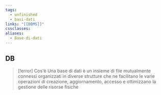 ```yaml
---
tags:
  - unfinished
  - basi-dati
links: "[[DBMS]]"
cssclasses: 
aliases:
  - Base-di-dati
---
```

## DB
>[!error] Cos'è
> Una base di dati è un insieme di file mutualmente connessi organizzati in diverse strutture che ne facilitano le varie operazioni di creazione, aggiornamento, accesso e ottimizzano la gestione delle risorse fisiche

